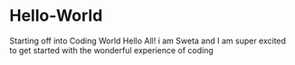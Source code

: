 # Hello-World
Starting off into Coding World
Hello All! i am Sweta and I am super excited to get started with the wonderful experience of coding
